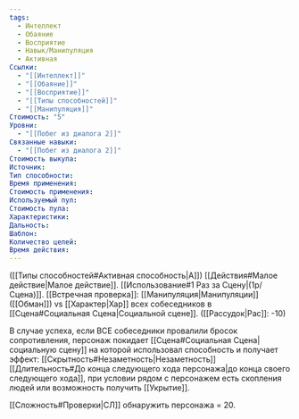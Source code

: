 ```yaml
---
tags:
  - Интеллект
  - Обаяние
  - Восприятие
  - Навык/Манипуляция
  - Активная
Ссылки:
  - "[[Интеллект]]"
  - "[[Обаяние]]"
  - "[[Восприятие]]"
  - "[[Типы способностей]]"
  - "[[Манипуляция]]"
Стоимость: "5"
Уровни:
  - "[[Побег из диалога 2]]"
Связанные навыки:
  - "[[Побег из диалога 2]]"
Стоимость выкупа:
Источник:
Тип способности:
Время применения:
Стоимость применения:
Используемый пул:
Стоимость пула:
Характеристики:
Дальность:
Шаблон:
Количество целей:
Время действия:
---
```

([[Типы способностей#Активная способность|А]]) [[Действия#Малое действие|Малое действие]]. [[Использование#1 Раз за Сцену|(1р/Сцена)]]. [[Встречная проверка]]: [[Манипуляция|Манипуляции]] ([[Обман]]) vs [[Характер|Хар]] всех собеседников в [[Сцена#Социальная Сцена|Социальной сцене]]. ([[Рассудок|Рас]]: -10)

В случае успеха, если ВСЕ собеседники провалили бросок сопротивления, персонаж покидает [[Сцена#Социальная Сцена|социальную сцену]] на которой использовал способность и получает эффект: [[Скрытность#Незаметность|Незаметность]] [[Длительность#До конца следующего хода персонажа|до конца своего следующего хода]], при условии рядом с персонажем есть скопления людей или возможность получить [[Укрытие]]. 

[[Сложность#Проверки|СЛ]] обнаружить персонажа = 20.